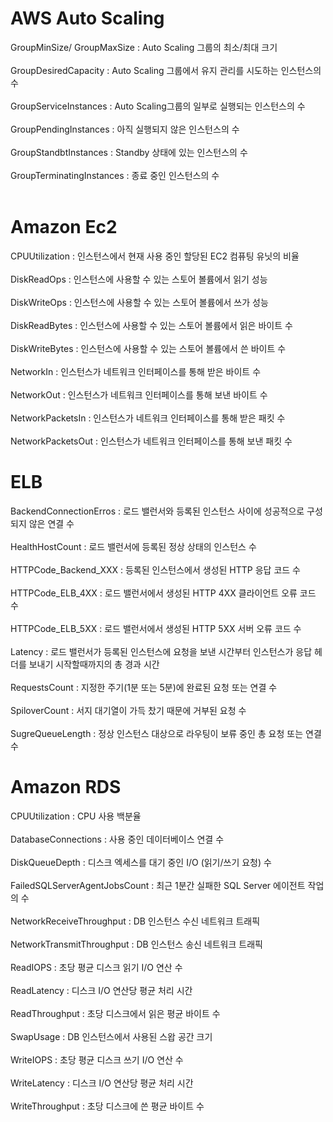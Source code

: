 # AWS Auto Scaling
GroupMinSize/ GroupMaxSize : Auto Scaling 그룹의 최소/최대 크기
<br><br>
GroupDesiredCapacity : Auto Scaling 그룹에서 유지 관리를 시도하는 인스턴스의 수
<br><br>
GroupServiceInstances : Auto Scaling그룹의 일부로 실행되는 인스턴스의 수
<br><br>
GroupPendingInstances : 아직 실행되지 않은 인스턴스의 수
<br><br>
GroupStandbtInstances : Standby 상태에 있는 인스턴스의 수
<br><br>
GroupTerminatingInstances : 종료 중인 인스턴스의 수
<br><br>



# Amazon Ec2
CPUUtilization : 인스턴스에서 현재 사용 중인 할당된 EC2 컴퓨팅 유닛의 비율
<br><br>
DiskReadOps : 인스턴스에 사용할 수 있는 스토어 볼륨에서 읽기 성능 
<br><br>
DiskWriteOps : 인스턴스에 사용할 수 있는 스토어 볼륨에서 쓰가 성능 
<br><br>
DiskReadBytes : 인스턴스에 사용할 수 있는 스토어 볼륨에서 읽은 바이트 수 
<br><br>
DiskWriteBytes : 인스턴스에 사용할 수 있는 스토어 볼륨에서 쓴 바이트 수 
<br><br>
NetworkIn : 인스턴스가 네트워크 인터페이스를 통해 받은 바이트 수 
<br><br>
NetworkOut : 인스턴스가 네트워크 인터페이스를 통해 보낸 바이트 수 
<br><br>
NetworkPacketsIn : 인스턴스가 네트워크 인터페이스를 통해 받은 패킷 수 
<br><br>
NetworkPacketsOut : 인스턴스가 네트워크 인터페이스를 통해 보낸 패킷 수 



# ELB
BackendConnectionErros : 로드 밸런서와 등록된 인스턴스 사이에 성공적으로 구성되지 않은 연결 수 
<br><br>
HealthHostCount : 로드 밸런서에 등록된 정상 상태의 인스턴스 수 
<br><br>
HTTPCode_Backend_XXX : 등록된 인스턴스에서 생성된 HTTP 응답 코드 수 
<br><br>
HTTPCode_ELB_4XX : 로드 밸런서에서 생성된 HTTP 4XX 클라이언트 오류 코드 수 
<br><br>
HTTPCode_ELB_5XX : 로드 밸런서에서 생성된 HTTP 5XX 서버 오류 코드 수 
<br><br>
Latency : 로드 밸런서가 등록된 인스턴스에 요청을 보낸 시간부터 인스턴스가 응답 헤더를 보내기 시작할때까지의 총 경과 시간 
<br><br>
RequestsCount : 지정한 주기(1분 또는 5분)에 완료된 요청 또는 연결 수 
<br><br>
SpiloverCount : 서지 대기열이 가득 찼기 때문에 거부된 요청 수 
<br><br>
SugreQueueLength : 정상 인스턴스 대상으로 라우팅이 보류 중인 총 요청 또는 연결 수 



# Amazon RDS
CPUUtilization : CPU 사용 백분율 
<br><br>
DatabaseConnections : 사용 중인 데이터베이스 연결 수 
<br><br>
DiskQueueDepth : 디스크 엑세스를 대기 중인 I/O (읽기/쓰기 요청) 수 
<br><br>
FailedSQLServerAgentJobsCount : 최근 1분간 실패한 SQL Server 에이전트 작업의 수 
<br><br>
NetworkReceiveThroughput : DB 인스턴스 수신 네트워크 트래픽 
<br><br>
NetworkTransmitThroughput : DB 인스턴스 송신 네트워크 트래픽 
<br><br>
ReadIOPS : 초당 평균 디스크 읽기 I/O 연산 수 
<br><br>
ReadLatency : 디스크 I/O 연산당 평균 처리 시간 
<br><br>
ReadThroughput : 초당 디스크에서 읽은 평균 바이트 수 
<br><br>
SwapUsage : DB 인스턴스에서 사용된 스왑 공간 크기 
<br><br>
WriteIOPS : 초당 평균 디스크 쓰기 I/O 연산 수 
<br><br>
WriteLatency : 디스크 I/O 연산당 평균 처리 시간 
<br><br>
WriteThroughput : 초당 디스크에 쓴 평균 바이트 수 
